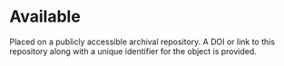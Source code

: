 # Available

Placed on a publicly accessible archival repository. A DOI or link to this repository along with a unique identifier for the object is provided. 
